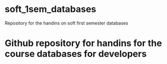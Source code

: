 # soft_1sem_databases
Repository for the handins on soft first semester databases

# Github repository for handins for the course databases for developers 
